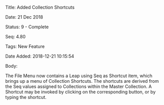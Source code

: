 Title:  Added Collection Shortcuts

Date:   21 Dec 2018

Status: 9 - Complete

Seq:    4.80

Tags:   New Feature

Date Added: 2018-12-21 10:15:54

Body:   
 
The File Menu now contains a Leap using Seq as Shortcut item, which brings up a menu of Collection Shortcuts. The shortcuts are derived from the Seq values assigned to Collections within the Master Collection.  A Shortcut may be invoked by clicking on the corresponding button, or by typing the shortcut. 

